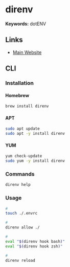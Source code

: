 # direnv

**Keywords:** dotENV

## Links

- [Main Website](https://direnv.net/)

## CLI

### Installation

#### Homebrew

```sh
brew install direnv
```

#### APT

```sh
sudo apt update
sudo apt -y install direnv
```

#### YUM

```sh
yum check-update
sudo yum -y install direnv
```

### Commands

```sh
direnv help
```

### Usage

```sh
#
touch ./.envrc

#
direnv allow ./

#
eval "$(direnv hook bash)"
eval "$(direnv hook zsh)"

#
direnv reload
```
